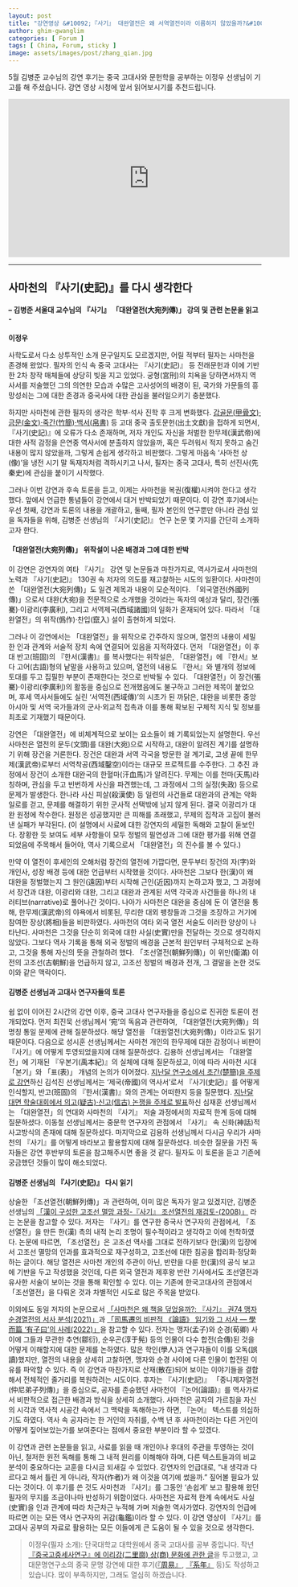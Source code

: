 ```yaml
---
layout: post
title: "강연영상 &#10092;『사기』 대완열전은 왜 서역열전이라 이름하지 않았을까?&#10093;"
author: ghim-gwanglim
categories: [ Forum ]
tags: [ China, Forum, sticky ]
image: assets/images/post/zhang_qian.jpg
---
```


5월 김병준 교수님의 강연 후기는 중국 고대사와 문헌학을 공부하는 이정우 선생님이 기고를 해 주셨습니다. 강연 영상 시청에 앞서 읽어보시기를 추천드립니다. 


<iframe width="560" height="315" src="https://www.youtube.com/embed/iMT6SkxaDj8" title="YouTube video player" frameborder="0" allow="accelerometer; autoplay; clipboard-write; encrypted-media; gyroscope; picture-in-picture; web-share" allowfullscreen></iframe>


----

## 사마천의 『사기(史記)』를 다시 생각한다

#### – 김병준 서울대 교수님의 『사기』 「대완열전(大宛列傳)」 강의 및 관련 논문을 읽고 -

__이정우__

사학도로서 다소 상투적인 소개 문구일지도 모르겠지만, 어릴 적부터 필자는 사마천을 존경해 왔었다. 필자의 인식 속 중국 고대사는 『사기(史記)』 등 전래문헌과 이에 기반한 2차 창작 매체들에 상당히 빚을 지고 있었다. 궁형(宮刑)의 치욕을 당하면서까지 역사서를 저술했던 그의 의연한 모습과 수많은 고사성어의 배경이 된, 국가와 가문들의 흥망성쇠는 그에 대한 존경과 중국사에 대한 관심을 불러일으키기 충분했다.

하지만 사마천에 관한 필자의 생각은 학부·석사 진학 후 크게 변화했다. [갑골문(甲骨文)·금문(金文)·죽간(竹簡)·백서(帛書)](https://irec.study/seminar-apr-2022-video/) 등 고대 중국 출토문헌(出土文獻)을 접하게 되면서, 『사기(史記)』에 오류가 다소 존재하며, 저자 개인도 자신을 처벌한 한무제(漢武帝)에 대한 사적 감정을 은연중 역사서에 분출하지 않았을까, 혹은 두려워서 적지 못하고 숨긴 내용이 많지 않았을까, 그렇게 손쉽게 생각하고 비판했다. 그렇게 마음속 ‘사마천 상(像)’을 냉전 시기 말 독재자처럼 격하시키고 나서, 필자는 중국 고대사, 특히 선진사(先秦史)에 관심을 붙이기 시작했다.

그러나 이번 강연과 후속 토론을 듣고, 이제는 사마천을 복권(復權)시켜야 한다고 생각했다. 앞에서 언급한 통념들이 강연에서 대거 반박되었기 때문이다. 이 강연 후기에서는 우선 첫째, 강연과 토론의 내용을 개괄하고, 둘째, 필자 본인의 연구뿐만 아니라 관심 있을 독자들을 위해, 김병준 선생님의 『사기(史記)』 연구 논문 몇 가지를 간단히 소개하고자 한다.


#### 「대완열전(大宛列傳)」 위작설이 나온 배경과 그에 대한 반박

이 강연은 강연자의 여타 『사기』 강연 및 논문들과 마찬가지로, 역사가로서 사마천의 노력과 『사기(史記)』 130권 속 저자의 의도를 재고찰하는 시도의 일환이다. 사마천이 쓴 「대완열전(大宛列傳)」도 일견 제목과 내용이 모순적이다. 「외국열전(外國列傳)」으로서 대완(大宛)을 전문적으로 소개했을 것이라는 독자의 예상과 달리, 장건(張騫)·이광리(李廣利), 그리고 서역제국(西域諸國)의 일화가 혼재되어 있다. 따라서 「대완열전」의 위작(僞作)·찬입(竄入) 설이 출현하게 되었다.

그러나 이 강연에서는 「대완열전」을 위작으로 간주하지 않으며, 열전의 내용이 세밀한 인과 관계와 서술적 장치 속에 연결되어 있음을 지적하였다. 먼저 「대완열전」이 후대 반고(班固)의 『한서(漢書)』를 복사했다는 위작설은, 「대완열전」에 『한서』보다 고어(古語)형의 낱말을 사용하고 있으며, 열전의 내용도 『한서』와 별개의 정보에 토대를 두고 집필한 부분이 존재한다는 것으로 반박될 수 있다. 「대완열전」이 장건(張騫)·이광리(李廣利)의 활동을 중심으로 전개했음에도 불구하고 그러한 제목이 붙었으며, 후세 역사서들에도 실린 ‘서역전(西域傳)’의 시초가 된 까닭은, 대완을 비롯한 중앙아시아 및 서역 국가들과의 군사·외교적 접촉과 이를 통해 확보된 구체적 지식 및 정보를 최초로 기재했기 때문이다.

강연은 「대완열전」에 비체계적으로 보이는 요소들이 왜 기록되었는지 설명한다. 우선 사마천은 열전의 문두(文頭)를 대완(大宛)으로 시작하고, 대완이 알려진 계기를 설명하기 위해 장건을 거론한다. 장건은 대완과 서역 각국을 방문한 걸 계기로, 고생 끝에 한무제(漢武帝)로부터 서역착공(西域鑿空)이라는 대규모 프로젝트를 수주한다. 그 추진 과정에서 장건이 소개한 대완국의 한혈마(汗血馬)가 알려진다. 무제는 이를 천마(天馬)라 칭하며, 관심을 두고 빈번하게 사신을 파견했는데, 그 과정에서 그의 실정(失政) 등으로 문제가 발생한다. 한나라 사신 피살(殺漢使) 등 일련의 사건들로 대완과의 관계는 악화 일로를 걷고, 문제를 해결하기 위한 군사적 선택밖에 남지 않게 된다. 결국 이광리가 대완 원정에 착수한다. 원정은 성공했지만 큰 피해를 초래했고, 무제의 집착과 고집이 불러낸 실패가 부각된다. (이 설명에서 사료에 대한 강연자의 세밀한 독해와 고찰이 돋보인다. 장황한 듯 보여도 세부 사항들이 모두 정벌의 필연성과 그에 대한 평가를 위해 연결되었음에 주목해서 들어야, 역사 기록으로서 「대완열전」의 진수를 볼 수 있다.)

만약 이 열전이 후세인의 오해처럼 장건의 열전에 가깝다면, 문두부터 장건의 자(字)와 개인사, 성장 배경 등에 대한 언급부터 시작했을 것이다. 사마천은 그보다 한(漢)이 왜 대완을 정벌했는지 그 원인(遠因)부터 시작해 근인(近因)까지 논하고자 했고, 그 과정에서 장건과 대완, 이광리와 대완, 그리고 대완과 관계된 서역 각국과 사건들을 하나의 내러티브(narrative)로 풀어나간 것이다. 나아가 사마천은 대완을 중심에 둔 이 열전을 통해, 한무제(漢武帝)의 야욕에서 비롯된, 무리한 대외 팽창들과 그것을 조장하고 거기에 참여한 장상(將相)들을 비판하였다. 사마천의 여타 외국 열전 서술도 이러한 양상이 나타난다. 사마천은 그것을 단순히 외국에 대한 사실(史實)만을 전달하는 것으로 생각하지 않았다. 그보다 역사 기록을 통해 외국 정벌의 배경을 근본적 원인부터 구체적으로 논하고, 그것을 통해 자신의 뜻을 관철하려 했다. 「조선열전(朝鮮列傳)」이 위만(衛滿) 이전의 고조선(古朝鮮)을 언급하지 않고, 고조선 정벌의 배경과 전개, 그 결말을 논한 것도 이와 같은 맥락이다.


#### 김병준 선생님과 고대사 연구자들의 토론

쉼 없이 이어진 2시간의 강연 이후, 중국 고대사 연구자들을 중심으로 진귀한 토론이 전개되었다. 먼저 최진묵 선생님께서 ‘宛’의 독음과 관련하여, 「대완열전(大宛列傳)」의 명칭 통일 문제에 관해 질문하셨다. 해당 열전을 「대원열전(大宛列傳)」이라고도 읽기 때문이다. 다음으로 성시훈 선생님께서는 사마천 개인의 한무제에 대한 감정이나 비판이 『사기』에 어떻게 투영되었을지에 대해 질문하셨다. 김용하 선생님께서는 「대완열전」에 기재된 『우본기(禹本紀)』의 실체에 대해 질문하셨고, 이에 따라 사마천 시대 「본기」와 「표(表)」 개념의 논의가 이어졌다. [지난달 연구소에서 초간(楚簡)을 주제로 강연](https://irec.study/seminar-apr-2023-video/)하신 김석진 선생님께서는 ‘제국(帝國)의 역사서’로서 『사기(史記)』를 어떻게 인식할지, 반고(班固)의 『한서(漢書)』와의 관계는 어떠한지 등을 질문했다. [지난달 대면 학술대회에서 의고(疑古)·신고(信古) 논쟁을 주제로 발표](https://irec.study/event-IREC-conf2023/)하신 심재훈 선생님께서는 「대완열전」의 연대와 사마천의 『사기』 저술 과정에서의 자료적 한계 등에 대해 질문하셨다. 이동철 선생님께서는 중문학 연구자의 관점에서 『사기』 속 신화(神話)적 사고방식의 존재에 대해 질문하셨다. 마지막으로 김용하 선생님께서 다시금 우리가 사마천의 『사기』를 어떻게 바라보고 활용할지에 대해 질문하셨다. 비슷한 질문을 가진 독자들은 강연 후반부의 토론을 참고해주시면 좋을 것 같다. 필자도 이 토론을 듣고 기존에 궁금했던 것들이 많이 해소되었다.


#### 김병준 선생님의 『사기(史記)』 다시 읽기

상술한 「조선열전(朝鮮列傳)」과 관련하여, 이미 많은 독자가 알고 있겠지만, 김병준 선생님의 [「漢이 구성한 고조선 멸망 과정-『사기』 조선열전의 재검토-(2008)」](https://www.kci.go.kr/kciportal/ci/sereArticleSearch/ciSereArtiView.kci?sereArticleSearchBean.artiId=ART001258674) 라는 논문을 참고할 수 있다. 저자는 『사기』를 연구한 중국사 연구자의 관점에서, 「조선열전」을 만든 한(漢) 측의 내적 논리 조명이 필수적이라고 생각하고 이에 천착하였다. 논문에 따르면, 「조선열전」은 고조선 역사를 그대로 전하기보다 한(漢)의 입장에서 고조선 멸망의 인과를 효과적으로 재구성하고, 고조선에 대한 침공을 합리화·정당화하는 글이다. 해당 열전은 사마천 개인의 주관이 아닌, 반란을 다룬 한(漢)의 공식 보고에 기반을 두고 작성했을 것인데, 다른 외국 열전과 제후왕 반란 기사에서도 조선열전과 유사한 서술이 보이는 것을 통해 확인할 수 있다. 이는 기존에 한국고대사의 관점에서 「조선열전」을 다뤄온 것과 차별적인 시도로 많은 주목을 받았다.

이외에도 동일 저자의 논문으로서 [「사마천은 왜 책을 덮었을까?: 『사기』 권74 맹자순경열전의 서사 분석(2021)」](https://www.dbpia.co.kr/journal/articleDetail?nodeId=NODE11137017)과 [「司馬遷의 비판적 《論語》 읽기와 그 서사 ― 學而篇 ‘有子曰’의 사례(2022)」](https://www.kci.go.kr/kciportal/ci/sereArticleSearch/ciSereArtiView.kci?sereArticleSearchBean.artiId=ART002826618)을 참고할 수 있다. 전자는 맹자(孟子)와 순경(荀卿) 사이에 그들과 무관한 추연(鄒衍), 순우곤(淳于髡) 등의 인물이 다수 합전(合傳)된 것을 어떻게 이해할지에 대한 문제를 논하였다. 많은 학인(學人)과 연구자들이 이를 오독(誤讀)했지만, 열전의 내용을 상세히 고찰하면, 맹자와 순경 사이에 다른 인물이 합전된 이유를 파악할 수 있다. 즉 이 강연과 마찬가지로 산재(散在)되어 보이는 이야기들을 결합해서 전체적인 줄거리를 복원하려는 시도이다. 후자는 『사기(史記)』 「중니제자열전(仲尼弟子列傳)」을 중심으로, 공자를 존숭했던 사마천이 『논어(論語)』를 역사가로서 비판적으로 접근한 배경과 방식을 상세히 소개했다. 사마천은 공자의 가르침을 자신의 시각과 역사적 시공간 속에서 그 맥락을 독해하는가 하면, 『논어』 텍스트를 의심하기도 하였다. 역사 속 공자라는 한 거인의 자취를, 수백 년 후 사마천이라는 다른 거인이 어떻게 짚어보았는가를 보여준다는 점에서 중요한 부분이라 할 수 있겠다.

이 강연과 관련 논문들을 읽고, 사료를 읽을 때 개인이나 후대의 주관을 투영하는 것이 아닌, 철저한 원전 독해를 통해 그 내적 원리를 이해해야 하며, 다른 텍스트들과의 비교 분석이 중요하다는 교훈을 다시금 되새길 수 있었다. 강연자의 언급대로, “내 생각과 다르다고 해서 틀린 게 아니라, 작자(作者)가 왜 이것을 여기에 썼을까.” 짚어볼 필요가 있다는 것이다. 이 후기를 쓴 것도 사마천과 『사기』를 그동안 ‘손쉽게’ 보고 활용해 왔던 필자의 무지를 조금이나마 반성하기 위함이었다. 사마천은 자료적 한계 속에서도 사실(史實)을 인과 관계에 따라 차근차근 누적해 가며 저술한 역사가였다. 강연자의 언급에 따르면 이는 모든 역사 연구자의 귀감(龜鑑)이라 할 수 있다. 이 강연 영상이 『사기』를 고대사 공부의 자료로 활용하는 모든 이들에게 큰 도움이 될 수 있을 것으로 생각한다.



> 이정우(필자 소개): 단국대학교 대학원에서 중국 고대사를 공부 중입니다. 작년 [『중국고중세사연구』에 이리강(二里崗) 상(商) 문화에 관한 글](https://www.kci.go.kr/kciportal/ci/sereArticleSearch/ciSereArtiView.kci?sereArticleSearchBean.artiId=ART002875364)을 투고했고, 고대문명연구소의 중국 문명 강연에 대한 후기([『周易』](https://irec.study/seminar-apr-2022-video/), [『系年』](https://irec.study/seminar-apr-2023-video/) 등)도 작성하고 있습니다. 많이 부족하지만, 그래도 열심히 하겠습니다.
